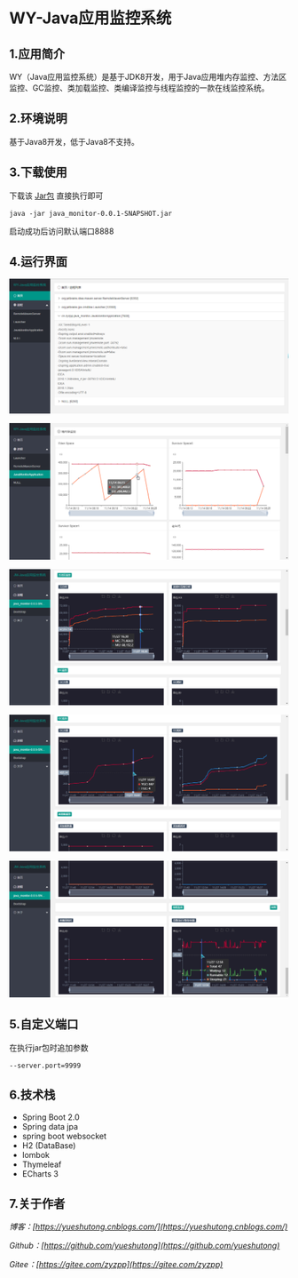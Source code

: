 # WY-Java应用监控系统

## 1.应用简介

WY（Java应用监控系统）是基于JDK8开发，用于Java应用堆内存监控、方法区监控、GC监控、类加载监控、类编译监控与线程监控的一款在线监控系统。

## 2.环境说明

基于Java8开发，低于Java8不支持。

## 3.下载使用

下载该 [Jar包](./java_monitor-0.0.1-SNAPSHOT.jar) 直接执行即可

```
java -jar java_monitor-0.0.1-SNAPSHOT.jar
```


启动成功后访问默认端口8888

## 4.运行界面

![](./picture/1000.png)

![](./picture/1001.png)

![](./picture/1002.png)

![](./picture/1003.png)

![](./picture/1004.png)

## 5.自定义端口

在执行jar包时追加参数

```
--server.port=9999
```
## 6.技术栈

- Spring Boot 2.0
- Spring data jpa
- spring boot websocket
- H2 (DataBase)
- lombok
- Thymeleaf
- ECharts 3

## 7.关于作者

*博客：[https://yueshutong.cnblogs.com/](https://yueshutong.cnblogs.com/)*

*Github：[https://github.com/yueshutong](https://github.com/yueshutong)*

*Gitee：[https://gitee.com/zyzpp](https://gitee.com/zyzpp)*